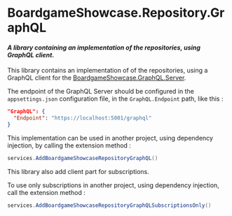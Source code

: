 ﻿# BoardgameShowcase.Repository.GraphQL

#### _A library containing an implementation of the repositories, using GraphQL client._

This library contains an implementation of  of the repositories,
using a GraphQL client for the [BoardgameShowcase.GraphQL.Server](../BoardgameShowcase.GraphQL.Server/README.md).

The endpoint of the GraphQL Server should be configured in
the `appsettings.json` configuration file,
in the `GraphQL.Endpoint` path, like this :

```json
"GraphQL": {
  "Endpoint": "https://localhost:5001/graphql"
}
```

This implementation can be used in another project,
using dependency injection,
by calling the extension method :

```csharp
services.AddBoardgameShowcaseRepositoryGraphQL()
```

This library also add client part for subscriptions.

To use only subscriptions in another project,
using dependency injection,
call the extension method :

```csharp
services.AddBoardgameShowcaseRepositoryGraphQLSubscriptionsOnly()
```